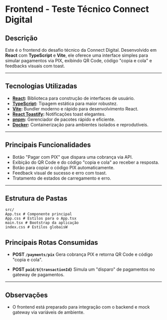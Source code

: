# Frontend - Teste Técnico Connect Digital

## Descrição

Este é o frontend do desafio técnico da Connect Digital. Desenvolvido em **React** com **TypeScript** e **Vite**, ele oferece uma interface simples para simular pagamentos via PIX, exibindo QR Code, código "copia e cola" e feedbacks visuais com toast.

---

## Tecnologias Utilizadas

- **[React](https://react.dev/):** Biblioteca para construção de interfaces de usuário.
- **[TypeScript](https://www.typescriptlang.org/):** Tipagem estática para maior robustez.
- **[Vite](https://vitejs.dev/):** Bundler moderno e rápido para desenvolvimento React.
- **[React Toastify](https://fkhadra.github.io/react-toastify/):** Notificações toast elegantes.
- **[pnpm](https://pnpm.io/):** Gerenciador de pacotes rápido e eficiente.
- **[Docker](https://www.docker.com/):** Containerização para ambientes isolados e reprodutíveis.

---

## Principais Funcionalidades

- Botão "Pagar com PIX" que dispara uma cobrança via API.
- Exibição do QR Code e do código "copia e cola" ao receber a resposta.
- Botão para copiar o código PIX automaticamente.
- Feedback visual de sucesso e erro com toast.
- Tratamento de estados de carregamento e erro.

---

## Estrutura de Pastas

```
src/
App.tsx # Componente principal
App.css # Estilos para o App.tsx
main.tsx # Bootstrap da aplicação
index.css # Estilos globaisW
```

## Principais Rotas Consumidas

- **POST `/payments/pix`**
  Gera cobrança PIX e retorna QR Code e código "copia e cola".

- **POST `paid/${transactionId}`**
  Simula um "disparo" de pagamentos no gateway de pagamentos.

---

## Observações

- O frontend está preparado para integração com o backend e mock gateway via variáveis de ambiente.

